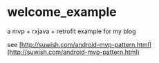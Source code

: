 # welcome_example
a mvp + rxjava + retrofit example for my blog

see [http://suwish.com/android-mvp-pattern.html](http://suwish.com/android-mvp-pattern.html)

